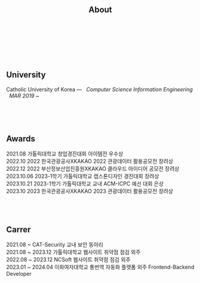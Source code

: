 <h2 align="center"> About </h2>

</br>
</br>
</br>
</br>
</br>
</br>

## University

Catholic University of Korea —  &nbsp; <em>Computer Science Information Engineering &nbsp;   MAR  2019 ~ </em>
  

</br>
</br>
</br>

## Awards

2021.08 가톨릭대학교 창업경진대회 아이템전 우수상 </br>
2022.10 2022 한국관광공사XKAKAO 2022 관광데이터 활용공모전 장려상 </br>
2022.12 2022 부산정보산업진흥원XKAKAO 클라우드 아이디어 공모전 장려상 </br>
2023.10.06 2023-1학기 가톨릭대학교 캡스톤디자인 경진대회 장려상 </br>
2023.10.21 2023-1학기 가톨릭대학교 교내 ACM-ICPC 예선 대회 은상 </br>
2023.10 2023 한국관광공사XKAKAO 2023 관광데이터 활용공모전 장려상 </br>
</br>
</br>
</br>

## Carrer

2021.08 ~ CAT-Security 교내 보안 동아리 </br>
2021.08 ~ 2023.12 가톨릭대학교 웹사이트 취약점 점검 외주 </br>
2022.08 ~ 2023.12 NCSoft 웹사이트 취약점 점검 외주 </br>
2023.01 ~ 2024.04 이화여자대학교 통번역 자동화 플랫폼 외주 Frontend-Backend Developer</br>
